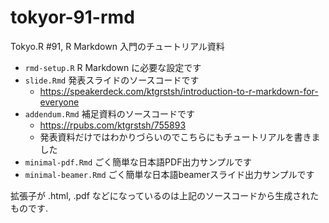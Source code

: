 # tokyor-91-rmd
Tokyo.R #91, R Markdown 入門のチュートリアル資料

* `rmd-setup.R`  R Markdown に必要な設定です
* `slide.Rmd` 発表スライドのソースコードです
    * https://speakerdeck.com/ktgrstsh/introduction-to-r-markdown-for-everyone
* `addendum.Rmd` 補足資料のソースコードです
    * https://rpubs.com/ktgrstsh/755893 
    * 発表資料だけではわかりづらいのでこちらにもチュートリアルを書きました
* `minimal-pdf.Rmd` ごく簡単な日本語PDF出力サンプルです
* `minimal-beamer.Rmd` ごく簡単な日本語beamerスライド出力サンプルです

拡張子が .html, .pdf などになっているのは上記のソースコードから生成されたものです.
